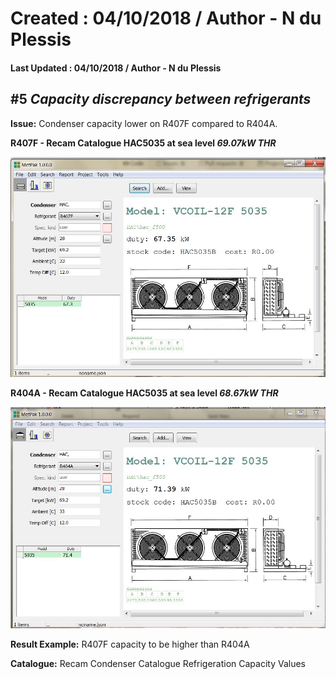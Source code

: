 # Created : 04/10/2018 / Author - N du Plessis
#### Last Updated : 04/10/2018 / Author - N du Plessis

##  #5 **_Capacity discrepancy between refrigerants_**

**Issue:** Condenser capacity lower on R407F compared to R404A.

**R407F - Recam Catalogue HAC5035 at sea level _69.07kW THR_**

![alt text](CondenserRefrigerant.JPG "THR Capacity of R407F")

**R404A  - Recam Catalogue HAC5035 at sea level _68.67kW THR_**

![alt text](CondenserCoastal.JPG "THR Capacity of R404A")

**Result Example:** R407F capacity to be higher than R404A

**Catalogue:** Recam Condenser Catalogue Refrigeration Capacity Values
